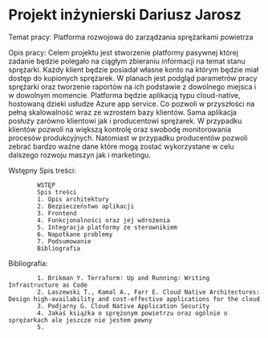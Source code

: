 # Projekt inżynierski Dariusz Jarosz
Temat pracy: Platforma rozwojowa  do zarządzania sprężarkami powietrza

Opis pracy: Celem projektu jest stworzenie platformy pasywnej której zadanie będzie polegało na ciągłym zbieraniu informacji na temat stanu sprężarki.
            Każdy klient będzie posiadał własne konto na którym będzie miał dostęp do kupionych sprężarek. W planach jest podgląd parametrów pracy sprężarki oraz                     tworzenie raportów na ich podstawie z dowolnego miejsca i w dowolnym momencie.
            Platforma będzie aplikacją typu cloud-native, hostowaną dzieki usłudze Azure app service. Co pozwoli w przyszłości na pełną skalowalność wraz ze wzrostem
            bazy klientów.
            Sama aplikacja posłuży zarówno klientowi jak i producentowi sprężarek. W przypadku klientów pozwoli na większą kontrolę oraz swobodę monitorowania procesów
            produkcyjnych.
            Natomiast w przypadku producentów pozwoli zebrać bardzo ważne dane które mogą zostać wykorzystane w celu dalszego rozwoju maszyn jak i marketingu.


Wstępny Spis treści:

            WSTĘP
            Spis treści
            1. Opis architektury
            2. Bezpieczeństwo aplikacji
            3. Frontend
            4. Funkcjonalności oraz jej wdrożenia
            5. Integracja platformy ze sterownikiem
            6. Napotkane problemy
            7. Podsumowanie
            Bibliografia
            
            
Bibliografia:

            1. Brikman Y. Terraform: Up and Running: Writing Infrastructure as Code
            2. Laszewski T., Kamal A., Farr E. Cloud Native Architectures: Design high-availability and cost-effective applications for the cloud
            3. Podjarny G. Cloud Native Application Security
            4. Jakaś książka o sprężonym powietrzu oraz ogólnie o sprężarkach ale jeszcze nie jestem pewny
            5. 
